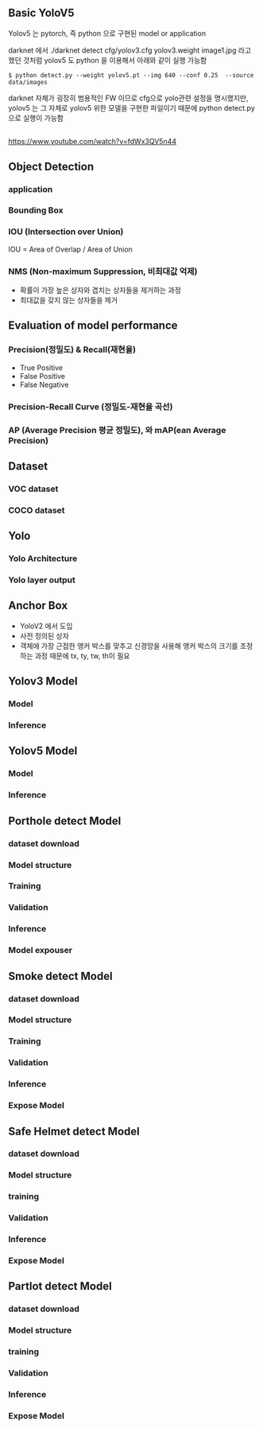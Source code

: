 ## Basic YoloV5
Yolov5 는 pytorch, 즉 python 으로 구현된 model or application

darknet 에서 ./darknet detect cfg/yolov3.cfg yolov3.weight image1.jpg 라고 했던 것처럼 yolov5 도 python 을 이용해서 아래와 같이 실행 가능함 
```
$ python detect.py --weight yolov5.pt --img 640 --conf 0.25  --source data/images
```

darknet 자체가 굉장히 범용적인 FW 이므로 cfg으로 yolo관련 설정을 명시했지만,  yolov5 는 그 자체로 yolov5 위한 모델을 구현한 파일이기 때문에 python detect.py 으로 실행이 가능함


## 
https://www.youtube.com/watch?v=fdWx3QV5n44

## Object Detection
### application

### Bounding Box


### IOU (Intersection over Union)

IOU = Area of Overlap / Area of Union


### NMS (Non-maximum Suppression, 비최대값 억제)
- 확률이 가장 높은 상자와 겹치는 상자들을 제거하는 과정
- 최대값을 갖지 않는 상자들을 제거


## Evaluation of model performance
### Precision(정밀도)  & Recall(재현율)

- True Positive
- False Positive
- False Negative

### Precision-Recall Curve (정밀도-재현율 곡선)

### AP (Average Precision 평균 정밀도), 와 mAP(ean Average Precision)


## Dataset 
### VOC dataset
### COCO dataset



## Yolo
### Yolo Architecture
### Yolo layer output

## Anchor Box
- YoloV2 에서 도입
- 사전 정의된 상자
- 객체에 가장 근접한 앵커 박스를 맞추고 신경망을 사용해 앵커 박스의 크기를 조정하는 과정 때문에 tx, ty, tw, th이 필요

## Yolov3 Model 
### Model
### Inference

## Yolov5 Model
### Model
### Inference

## Porthole detect Model
### dataset download
### Model structure
### Training
### Validation
### Inference
### Model expouser

## Smoke detect Model
### dataset download
### Model structure
### Training
### Validation
### Inference
### Expose Model

## Safe Helmet detect Model
### dataset download
### Model structure
### training
### Validation
### Inference
### Expose Model

## Partlot detect Model
### dataset download
### Model structure
### training
### Validation
### Inference
### Expose Model

